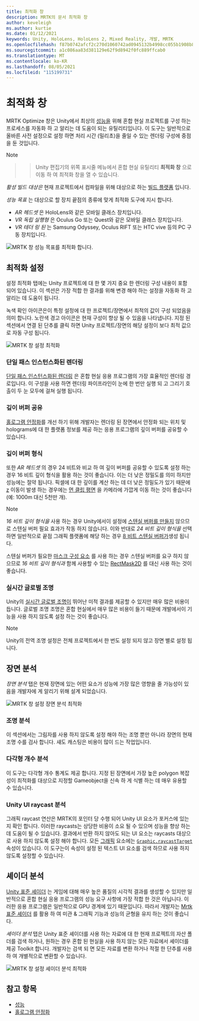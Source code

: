 ```yaml
---
title: 최적화 창
description: MRTK의 문서 최적화 창
author: keveleigh
ms.author: kurtie
ms.date: 01/12/2021
keywords: Unity, HoloLens, HoloLens 2, Mixed Reality, 개발, MRTK
ms.openlocfilehash: f87b0742afcf2c270d1060742ad0945132b4998cc055b1908b8a1ef17c9a0fe4
ms.sourcegitcommit: a1c086aa83d381129e62f9d8942f0fc889ffcab0
ms.translationtype: MT
ms.contentlocale: ko-KR
ms.lasthandoff: 08/05/2021
ms.locfileid: "115199731"
---
```

# <a name="optimize-window"></a>최적화 창

MRTK Optimize 창은 Unity에서 최상의 [성능을](../../performance/perf-getting-started.md) 위해 혼합 현실 프로젝트를 구성 하는 프로세스를 자동화 하 고 알리는 데 도움이 되는 유틸리티입니다. 이 도구는 일반적으로 올바른 사전 설정으로 설정 하면 처리 시간 (밀리초)을 줄일 수 있는 렌더링 구성에 중점을 둔 것입니다.

> [!NOTE]
>    >    >  Unity 편집기의 위쪽 표시줄 메뉴에서 혼합 현실 유틸리티 **최적화 창** 으로 이동 하 여 최적화 창을 열 수 있습니다.

*활성 빌드 대상은* 현재 프로젝트에서 컴파일을 위해 대상으로 하는 [빌드 플랫폼](https://docs.unity3d.com/Manual/BuildSettings.html) 입니다.

*성능 목표* 는 대상으로 할 장치 끝점의 종류에 맞게 최적화 도구에 지시 합니다.

- *AR 헤드셋* 은 HoloLens와 같은 모바일 클래스 장치입니다.
- *VR 독립 실행형* 은 Oculus Go 또는 Quest와 같은 모바일 클래스 장치입니다.
- *VR 테더 링 된* 는 Samsung Odyssey, Oculus RIFT 또는 HTC vive 등의 PC 구동 장치입니다.

![MRTK 창 성능 목표를 최적화 합니다.](../images/performance/OptimizeWindowPerformanceTarget.jpg)

## <a name="setting-optimizations"></a>최적화 설정

설정 최적화 탭에는 Unity 프로젝트에 대 한 몇 가지 중요 한 렌더링 구성 내용이 포함 되어 있습니다. 이 섹션은 가장 적합 한 결과를 위해 변경 해야 하는 설정을 자동화 하 고 알리는 데 도움이 됩니다.

녹색 확인 아이콘은이 특정 설정에 대 한 프로젝트/장면에서 최적의 값이 구성 되었음을 의미 합니다. 노란색 경고 아이콘은 현재 구성이 향상 될 수 있음을 나타냅니다. 지정 된 섹션에서 연결 된 단추를 클릭 하면 Unity 프로젝트/장면의 해당 설정이 보다 최적 값으로 자동 구성 됩니다.

![MRTK 창 설정 최적화](../images/performance/OptimizeWindow_Settings.png)

### <a name="single-pass-instanced-rendering"></a>단일 패스 인스턴스화된 렌더링

[단일 패스 인스턴스화된 렌더링](https://docs.unity3d.com/Manual/SinglePassInstancing.html) 은 혼합 현실 응용 프로그램의 가장 효율적인 렌더링 경로입니다. 이 구성을 사용 하면 렌더링 파이프라인이 눈에 한 번만 실행 되 고 그리기 호출이 두 눈 모두에 걸쳐 실행 됩니다.

### <a name="depth-buffer-sharing"></a>깊이 버퍼 공유

[홀로그램 안정화](../../performance/hologram-Stabilization.md)를 개선 하기 위해 개발자는 렌더링 된 장면에서 안정화 되는 위치 및 holograms에 대 한 플랫폼 정보를 제공 하는 응용 프로그램의 깊이 버퍼를 공유할 수 있습니다.

### <a name="depth-buffer-format"></a>깊이 버퍼 형식

또한 *AR 헤드셋* 의 경우 24 비트와 비교 하 여 깊이 버퍼를 공유할 수 있도록 설정 하는 경우 16 비트 깊이 형식을 활용 하는 것이 좋습니다. 이는 더 낮은 정밀도를 의미 하지만 성능에는 절약 됩니다. 픽셀에 대 한 깊이를 계산 하는 데 더 낮은 정밀도가 있기 때문에 [z](https://en.wikipedia.org/wiki/Z-fighting) 이동이 발생 하는 경우에는 [먼 클립 평면](https://docs.unity3d.com/Manual/class-Camera.html) 을 카메라에 가깝게 이동 하는 것이 좋습니다 (예: 1000m 대신 5천만 개).

> [!NOTE]
> *16 비트 깊이 형식을* 사용 하는 경우 Unity에서이 설정에 [스텐실 버퍼를 만들지](https://docs.unity3d.com/ScriptReference/RenderTexture-depth.html) 않으므로 스텐실 버퍼 필요 효과가 작동 하지 않습니다. 이와 반대로 *24 비트 깊이 형식을* 선택 하면 일반적으로 끝점 그래픽 플랫폼에 해당 하는 경우 [8 비트 스텐실 버퍼가](https://docs.unity3d.com/Manual/SL-Stencil.html)생성 됩니다.
>
> 스텐실 버퍼가 필요한 [마스크 구성 요소](https://docs.unity3d.com/Manual/script-Mask.html) 를 사용 하는 경우 스텐실 버퍼를 요구 하지 않으므로 *16 비트 깊이 형식과* 함께 사용할 수 있는 [RectMask2D](https://docs.unity3d.com/Manual/script-RectMask2D.html) 를 대신 사용 하는 것이 좋습니다.

### <a name="real-time-global-illumination"></a>실시간 글로벌 조명

Unity의 [실시간 글로벌 조명이](https://docs.unity3d.com/Manual/GIIntro.html) 뛰어난 미적 결과를 제공할 수 있지만 매우 많은 비용이 듭니다. 글로벌 조명 조명은 혼합 현실에서 매우 많은 비용이 들기 때문에 개발에서이 기능을 사용 하지 않도록 설정 하는 것이 좋습니다.

> [!NOTE]
> Unity의 전역 조명 설정은 전체 프로젝트에서 한 번도 설정 되지 않고 장면 별로 설정 됩니다.

## <a name="scene-analysis"></a>장면 분석

*장면 분석* 탭은 현재 장면에 있는 어떤 요소가 성능에 가장 많은 영향을 줄 가능성이 있음을 개발자에 게 알리기 위해 설계 되었습니다.

![MRTK 창 설정 장면 분석 최적화](../images/performance/OptimizeWindow_SceneAnalysis.png)

### <a name="lighting-analysis"></a>조명 분석

이 섹션에서는 그림자를 사용 하지 않도록 설정 해야 하는 조명 뿐만 아니라 장면의 현재 조명 수를 검사 합니다. 섀도 캐스팅은 비용이 많이 드는 작업입니다.

### <a name="polygon-count-analysis"></a>다각형 개수 분석

이 도구는 다각형 개수 통계도 제공 합니다. 지정 된 장면에서 가장 높은 polygon 복잡성이 최적화를 대상으로 지정할 Gameobject을 신속 하 게 식별 하는 데 매우 유용할 수 있습니다.

### <a name="unity-ui-raycast-analysis"></a>Unity UI raycast 분석

그래픽 raycast 연산은 MRTK의 포인터 당 수행 되어 Unity UI 요소가 포커스에 있는지 확인 합니다. 이러한 raycasts는 상당한 비용이 소요 될 수 있으며 성능을 향상 하는 데 도움이 될 수 있습니다. 결과에서 반환 하지 않아도 되는 UI 요소는 raycasts 대상으로 사용 하지 않도록 설정 해야 합니다. 모든 [그래픽](https://docs.unity3d.com/2018.4/Documentation/ScriptReference/UI.Graphic.html) 요소에는 [`Graphic.raycastTarget`](https://docs.unity3d.com/2018.4/Documentation/ScriptReference/UI.Graphic-raycastTarget.html) 속성이 있습니다. 이 도구는이 속성이 설정 된 텍스트 UI 요소를 검색 하므로 사용 하지 않도록 설정할 수 있습니다.

## <a name="shader-analysis"></a>셰이더 분석

[Unity 표준 셰이더](https://docs.unity3d.com/Manual/shader-StandardShader.html) 는 게임에 대해 매우 높은 품질의 시각적 결과를 생성할 수 있지만 일반적으로 혼합 현실 응용 프로그램의 성능 요구 사항에 가장 적합 한 것은 아닙니다. 이러한 응용 프로그램은 일반적으로 GPU 경계에 있기 때문입니다. 따라서 개발자는 [Mrtk 표준 셰이더](../rendering/mrtk-standard-shader.md) 를 활용 하 여 미관 & 그래픽 기능과 성능의 균형을 유지 하는 것이 좋습니다.

*셰이더 분석* 탭은 Unity 표준 셰이더를 사용 하는 자료에 대 한 현재 프로젝트의 자산 폴더를 검색 하거나, 원하는 경우 혼합 된 현실을 사용 하지 않는 모든 자료에서 셰이더를 제공 Toolkit 합니다. 개발자는 검색 되 면 모든 자료를 변환 하거나 적절 한 단추를 사용 하 여 개별적으로 변환할 수 있습니다.

![MRTK 창 설정 셰이더 분석 최적화](../images/performance/OptimizeWindow_ShaderAnalysis.png)

## <a name="see-also"></a>참고 항목

- [성능](../../performance/perf-getting-started.md)
- [홀로그램 안정화](../../performance/hologram-stabilization.md)
